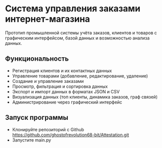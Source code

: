 # Система управления заказами интернет-магазина

Прототип промышленной системы учёта заказов, клиентов и товаров с графическим интерфейсом, базой данных и возможностью анализа данных.

## Функциональность

- Регистрация клиентов и их контактных данных
- Управление товарами (добавление, редактирование, удаление)
- Создание и управление заказами
- Просмотр, фильтрация и сортировка данных
- Экспорт и импорт данных в форматах JSON и CSV
- Визуализация данных (топ клиенты, динамика заказов, граф связей)
- Администрирование через графический интерфейс

## Запуск программы

- Клонируйте репозиторий с Github
https://github.com/ghostofrevolution68-bit/Attestation.git
- Запустите main.py
